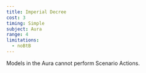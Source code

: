 ```yaml
---
title: Imperial Decree
cost: 3
timing: Simple
subject: Aura
range: 4
limitations:
  - noBtB
---
```

Models in the Aura cannot perform Scenario Actions.